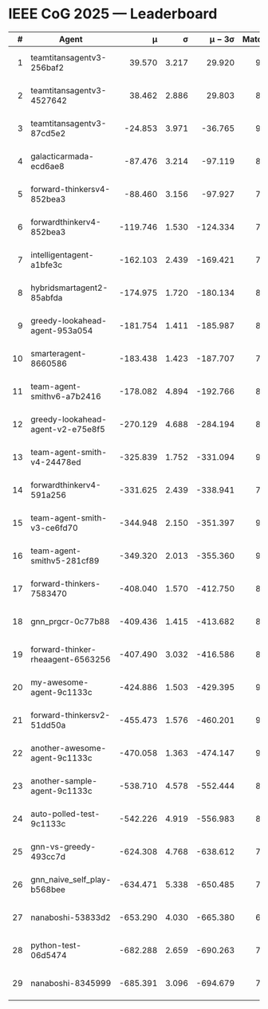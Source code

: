 # IEEE CoG 2025 — Leaderboard

| # | Agent | μ | σ | μ − 3σ | Matches | Updated |
|---:|---|---:|---:|---:|---:|---|
| 1 | teamtitansagentv3-256baf2 | 39.570 | 3.217 | 29.920 | 9360 | 2025-08-20 15:17 |
| 2 | teamtitansagentv3-4527642 | 38.462 | 2.886 | 29.803 | 8494 | 2025-08-20 15:17 |
| 3 | teamtitansagentv3-87cd5e2 | -24.853 | 3.971 | -36.765 | 9526 | 2025-08-20 15:17 |
| 4 | galacticarmada-ecd6ae8 | -87.476 | 3.214 | -97.119 | 8960 | 2025-08-20 15:17 |
| 5 | forward-thinkersv4-852bea3 | -88.460 | 3.156 | -97.927 | 7417 | 2025-08-20 15:17 |
| 6 | forwardthinkerv4-852bea3 | -119.746 | 1.530 | -124.334 | 7242 | 2025-08-20 15:17 |
| 7 | intelligentagent-a1bfe3c | -162.103 | 2.439 | -169.421 | 7372 | 2025-08-20 15:17 |
| 8 | hybridsmartagent2-85abfda | -174.975 | 1.720 | -180.134 | 8218 | 2025-08-20 15:17 |
| 9 | greedy-lookahead-agent-953a054 | -181.754 | 1.411 | -185.987 | 8698 | 2025-08-20 15:17 |
| 10 | smarteragent-8660586 | -183.438 | 1.423 | -187.707 | 7879 | 2025-08-20 15:17 |
| 11 | team-agent-smithv6-a7b2416 | -178.082 | 4.894 | -192.766 | 8700 | 2025-08-20 15:17 |
| 12 | greedy-lookahead-agent-v2-e75e8f5 | -270.129 | 4.688 | -284.194 | 8738 | 2025-08-20 15:17 |
| 13 | team-agent-smith-v4-24478ed | -325.839 | 1.752 | -331.094 | 9662 | 2025-08-20 15:17 |
| 14 | forwardthinkerv4-591a256 | -331.625 | 2.439 | -338.941 | 7638 | 2025-08-20 15:17 |
| 15 | team-agent-smith-v3-ce6fd70 | -344.948 | 2.150 | -351.397 | 9662 | 2025-08-20 15:17 |
| 16 | team-agent-smithv5-281cf89 | -349.320 | 2.013 | -355.360 | 9360 | 2025-08-20 15:17 |
| 17 | forward-thinkers-7583470 | -408.040 | 1.570 | -412.750 | 8240 | 2025-08-20 15:17 |
| 18 | gnn_prgcr-0c77b88 | -409.436 | 1.415 | -413.682 | 8190 | 2025-08-20 15:17 |
| 19 | forward-thinker-rheaagent-6563256 | -407.490 | 3.032 | -416.586 | 8282 | 2025-08-20 15:17 |
| 20 | my-awesome-agent-9c1133c | -424.886 | 1.503 | -429.395 | 9360 | 2025-08-20 15:17 |
| 21 | forward-thinkersv2-51dd50a | -455.473 | 1.576 | -460.201 | 9162 | 2025-08-20 15:17 |
| 22 | another-awesome-agent-9c1133c | -470.058 | 1.363 | -474.147 | 9640 | 2025-08-20 15:17 |
| 23 | another-sample-agent-9c1133c | -538.710 | 4.578 | -552.444 | 8780 | 2025-08-20 15:17 |
| 24 | auto-polled-test-9c1133c | -542.226 | 4.919 | -556.983 | 8480 | 2025-08-20 15:17 |
| 25 | gnn-vs-greedy-493cc7d | -624.308 | 4.768 | -638.612 | 7240 | 2025-08-20 15:17 |
| 26 | gnn_naive_self_play-b568bee | -634.471 | 5.338 | -650.485 | 7340 | 2025-08-20 15:17 |
| 27 | nanaboshi-53833d2 | -653.290 | 4.030 | -665.380 | 6980 | 2025-08-20 15:17 |
| 28 | python-test-06d5474 | -682.288 | 2.659 | -690.263 | 7240 | 2025-08-20 15:17 |
| 29 | nanaboshi-8345999 | -685.391 | 3.096 | -694.679 | 7530 | 2025-08-20 15:17 |
